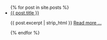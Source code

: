 <ul>
  {% for post in site.posts %}
    <li>
      <a href="{{ post.url }}">{{ post.title }}</a>
      <p>{{ post.excerpt | strip_html }} <a href="{{ post.url }}">Read more …</a></p>
    </li>
  {% endfor %}
</ul>